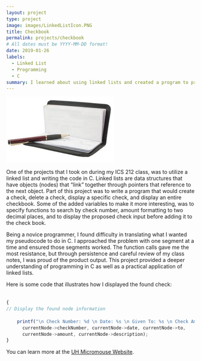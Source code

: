 ```yaml
---
layout: project
type: project
image: images/LinkedListIcon.PNG
title: Checkbook
permalink: projects/checkbook
# All dates must be YYYY-MM-DD format!
date: 2019-01-26
labels:
  - Linked List
  - Programming
  - C
summary: I learned about using linked lists and created a program to prove it.
---
```


<img class="ui medium right floated rounded image" src="../images/checkbook.jpg">

One of the projects that I took on during my ICS 212 class, was to utilize a linked list and writing the code in C.  Linked lists are data structures that have objects (nodes) that “link” together through pointers that reference to the next object.  Part of this project was to write a program that would create a check, delete a check, display a specific check, and display an entire checkbook. Some of the added variables to make it more interesting, was to specify functions to search by check number, amount formatting to two decimal places, and to display the proposed check input before adding it to the check book.

Being a novice programmer, I found difficulty in translating what I wanted my pseudocode to do in C.  I approached the problem with one segment at a time and ensured those segments worked.  The function calls gave me the most resistance, but through persistence and careful review of my class notes, I was proud of the product output.  This project provided a deeper understanding of programming in C as well as a practical application of linked lists.


Here is some code that illustrates how I displayed the found check:

```js

{
// Display the found node information

    printf("\n Check Number: %d \n Date: %s \n Given To: %s \n Check Amount: %.2f \n Check details: %s",
      currentNode->checkNumber, currentNode->date, currentNode->to,
      currentNode->amount, currentNode->description);
}
```

You can learn more at the [UH Micromouse Website](http://www-ee.eng.hawaii.edu/~mmouse/about.html).



